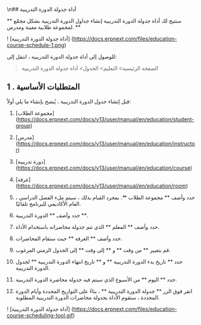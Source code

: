 \n## أداة جدولة الدورة التدريبية

** ستتيح لك أداة جدولة الدورة التدريبية إنشاء جداول الدورة التدريبية بشكل مجمّع لمجموعة طلابية معينة ومدرس. **

! [أداة جدولة الدورة التدريبية] (https://docs.erpnext.com/files/education-course-schedule-1.png)

للوصول إلى أداة جدولة الدورة التدريبية ، انتقل إلى:

> الصفحة الرئيسية> التعليم> الجدول> أداة جدولة الدورة التدريبية

## 1 \. المتطلبات الأساسية

قبل إنشاء جدول الدورة التدريبية ، يُنصح بإنشاء ما يلي أولاً:

1. [مجموعة الطلاب] (https://docs.erpnext.com/docs/v13/user/manual/en/education/student-group)
2. [مدرس] (https://docs.erpnext.com/docs/v13/user/manual/en/education/instructor)
3. [دورة تدريبية] (https://docs.erpnext.com/docs/v13/user/manual/en/education/course)
4. [غرفة] (https://docs.erpnext.com/docs/v13/user/manual/en/education/room)

1. حدد وأضف ** مجموعة الطلاب **. بمجرد القيام بذلك ، سيتم ملء الفصل الدراسي ، العام الأكاديمي للبرنامج تلقائيًا.
2. حدد وأضف ** الدورة التدريبية **.
3. حدد وأضف ** المعلم ** الذي تتم جدولة محاضراته باستخدام الأداة.
4. حدد وأضف ** الغرفة ** حيث ستقام المحاضرات.
5. قم بتغيير ** من وقت ** و ** إلى وقت ** إلى الجدول الزمني المرغوب.
6. حدد ** تاريخ بدء الدورة التدريبية ** و ** تاريخ انتهاء الدورة التدريبية ** لجدول الدورة التدريبية.
7. حدد ** اليوم ** من الأسبوع الذي سيتم فيه جدولة محاضرة الدورة التدريبية.
8. انقر فوق الزر ** جدولة الدورة التدريبية ** ، بناءً على التواريخ المحددة وأيام الدورة المحددة ، ستقوم الأداة بجدولة محاضرات الدورة التدريبية المطلوبة.

! [أداة جدولة الدورة التدريبية] (https://docs.erpnext.com/files/education-course-scheduling-tool.gif)